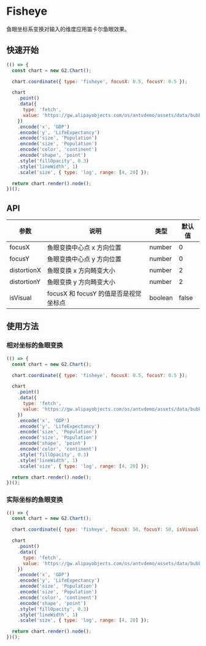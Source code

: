 # Fisheye

鱼眼坐标系变换对输入的维度应用笛卡尔鱼眼效果。

## 快速开始

```js
(() => {
  const chart = new G2.Chart();

  chart.coordinate({ type: 'fisheye', focusX: 0.5, focusY: 0.5 });

  chart
    .point()
    .data({
      type: 'fetch',
      value: 'https://gw.alipayobjects.com/os/antvdemo/assets/data/bubble.json',
    })
    .encode('x', 'GDP')
    .encode('y', 'LifeExpectancy')
    .encode('size', 'Population')
    .encode('size', 'Population')
    .encode('color', 'continent')
    .encode('shape', 'point')
    .style('fillOpacity', 0.3)
    .style('lineWidth', 1)
    .scale('size', { type: 'log', range: [4, 20] });

  return chart.render().node();
})();
```

## API

| 参数        | 说明                                  | 类型    | 默认值 |
| ----------- | ------------------------------------- | ------- | ------ |
| focusX      | 鱼眼变换中心点 x 方向位置             | number  | 0      |
| focusY      | 鱼眼变换中心点 y 方向位置             | number  | 0      |
| distortionX | 鱼眼变换 x 方向畸变大小               | number  | 2      |
| distortionY | 鱼眼变换 y 方向畸变大小               | number  | 2      |
| isVisual    | focusX 和 focusY 的值是否是视觉坐标点 | boolean | false  |

## 使用方法

### 相对坐标的鱼眼变换

```js
(() => {
  const chart = new G2.Chart();

  chart.coordinate({ type: 'fisheye', focusX: 0.5, focusY: 0.5 });

  chart
    .point()
    .data({
      type: 'fetch',
      value: 'https://gw.alipayobjects.com/os/antvdemo/assets/data/bubble.json',
    })
    .encode('x', 'GDP')
    .encode('y', 'LifeExpectancy')
    .encode('size', 'Population')
    .encode('size', 'Population')
    .encode('shape', 'point')
    .encode('color', 'continent')
    .style('fillOpacity', 0.3)
    .style('lineWidth', 1)
    .scale('size', { type: 'log', range: [4, 20] });

  return chart.render().node();
})();
```

### 实际坐标的鱼眼变换

```js
(() => {
  const chart = new G2.Chart();

  chart.coordinate({ type: 'fisheye', focusX: 50, focusY: 50, isVisual: true });

  chart
    .point()
    .data({
      type: 'fetch',
      value: 'https://gw.alipayobjects.com/os/antvdemo/assets/data/bubble.json',
    })
    .encode('x', 'GDP')
    .encode('y', 'LifeExpectancy')
    .encode('size', 'Population')
    .encode('size', 'Population')
    .encode('color', 'continent')
    .encode('shape', 'point')
    .style('fillOpacity', 0.3)
    .style('lineWidth', 1)
    .scale('size', { type: 'log', range: [4, 20] });

  return chart.render().node();
})();
```

